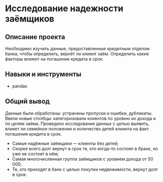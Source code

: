 # Исследование надежности заёмщиков

## Описание проекта

Необходимо изучить данные, предоставленные кредитным отделом банка, чтобы определить, вернёт ли клиент заём. Определить какие факторы влияют на погашение кредита в срок.

## Навыки и инструменты

- pandas

## Общий вывод

Данные были обработаны: устранены пропуски и ошибки, дубликаты. Ввели новые столбцы: категоризовали клиентов по уровню их дохода и по целям займа. Проведено исследование данных с целью выявить, влияет ли семейное положение и количество детей клиента на факт погашения кредита в срок.

- Самые надёжные заёмщики — клиенты без детей;
- Скорее всего долг вернут в срок те, кто когда-то состоял в браке, но уже не состоит в нём;
- Самая многочисленная группа заёмщиков с уровнем дохода от 50 000;
- Те, кто приходят в банк с целью покупки недвижимости, вернут долг в срок.
